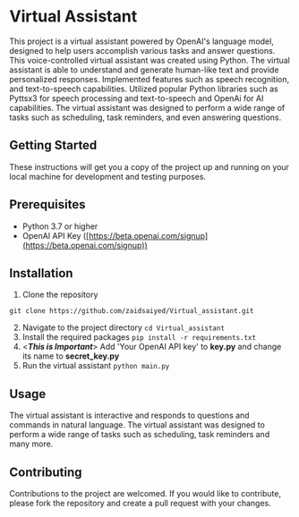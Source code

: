 # Virtual Assistant
This project is a virtual assistant powered by OpenAI's language model, designed to help users accomplish various tasks and answer questions. This voice-controlled virtual assistant was created using Python. The virtual assistant is able to understand and generate human-like text and provide personalized responses. Implemented features such as speech recognition, and text-to-speech capabilities. Utilized popular Python libraries such as Pyttsx3 for speech processing and text-to-speech and OpenAi for AI capabilities. The virtual assistant was designed to perform a wide range of tasks such as scheduling, task reminders, and even answering questions.

## Getting Started
These instructions will get you a copy of the project up and running on your local machine for development and testing purposes.

## Prerequisites
- Python 3.7 or higher
- OpenAI API Key ([https://beta.openai.com/signup](https://beta.openai.com/signup))

## Installation
1.  Clone the repository
```
git clone https://github.com/zaidsaiyed/Virtual_assistant.git
```
2.  Navigate to the project directory
`cd Virtual_assistant`
3.  Install the required packages
`pip install -r requirements.txt`
4. <***This is Important***>
 Add 'Your OpenAI API key' to **key.py** and change its name to **secret_key.py**
5.  Run the virtual assistant
`python main.py`

## Usage

The virtual assistant is interactive and responds to questions and commands in natural language. The virtual assistant was designed to perform a wide range of tasks such as scheduling, task reminders and many more.

## Contributing

Contributions to the project are welcomed. If you would like to contribute, please fork the repository and create a pull request with your changes.
